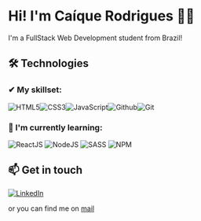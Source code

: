 # Hi! I'm Caíque Rodrigues 👨‍💻

I'm a FullStack Web Development student from Brazil!

## 🛠 Technologies

### ✔ My skillset: 
![HTML5](https://img.icons8.com/color/30/html-5.png)![CSS3](https://img.icons8.com/color/30/css3.png)![JavaScript](https://img.icons8.com/color/30/javascript.png)![Github](https://img.icons8.com/material-outlined/30/github.png)![Git](https://img.icons8.com/color/30/git.png) 

### 🌱 I'm currently learning:

![ReactJS](https://img.icons8.com/color/30/react-native.png) ![NodeJS](https://img.icons8.com/color/30/nodejs.png) ![SASS](https://img.icons8.com/color/30/sass.png) ![NPM](https://img.icons8.com/color/30/npm.png)

## 📫 Get in touch

[![LinkedIn](https://img.shields.io/badge/LinkedIn-0077B5?style=for-the-badge&logo=linkedin&logoColor=white)](https://in.linkedin.com/in/caiquedeoliveira)

or you can find me on [mail](mailto:caiquerodrigues@id.uff.br)

